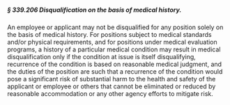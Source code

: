##### § 339.206 Disqualification on the basis of medical history. #####

An employee or applicant may not be disqualified for any position solely on the basis of medical history. For positions subject to medical standards and/or physical requirements, and for positions under medical evaluation programs, a history of a particular medical condition may result in medical disqualification only if the condition at issue is itself disqualifying, recurrence of the condition is based on reasonable medical judgment, and the duties of the position are such that a recurrence of the condition would pose a significant risk of substantial harm to the health and safety of the applicant or employee or others that cannot be eliminated or reduced by reasonable accommodation or any other agency efforts to mitigate risk.